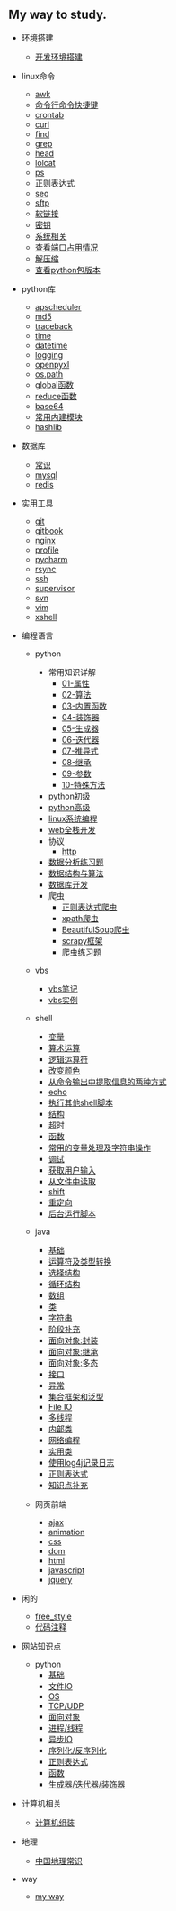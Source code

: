 ## My way to study.

* 环境搭建
    * [开发环境搭建](interface/environ.md)

* linux命令
    * [awk](linux/awk.md)
    * [命令行命令快捷键](linux/command_line.md)
    * [crontab](linux/crontab.md)
    * [curl](linux/curl.md)
    * [find](linux/find.md)
    * [grep](linux/grep.md)
    * [head](linux/head.md)
    * [lolcat](linux/lolcat.md)
    * [ps](linux/ps.md)
    * [正则表达式](linux/reg.md)
    * [seq](linux/seq.md)
    * [sftp](linux/sftp.md)
    * [软链接](linux/soft_link.md)
    * [密钥](linux/ssh_key.md)
    * [系统相关](linux/sys.md)
    * [查看端口占用情况](linux/watch_port.md)
    * [解压缩](linux/zip.md)
    * [查看python包版本](linux/pip_version.md)

* python库
    * [apscheduler](python_lib/apscheduler.md)
    * [md5](python_lib/md5.md)
    * [traceback](python_lib/traceback.md)
    * [time](python_lib/time.md)
    * [datetime](python_lib/datetime.md)
    * [logging](python_lib/logging.md)
    * [openpyxl](python_lib/openpyxl.md)
    * [os.path](python_lib/os_path.md)
    * [global函数](python_lib/global.md)
    * [reduce函数](python_lib/reduce.md)
    * [base64](python_lib/base64.md)
    * [常用内建模块](python_lib/collections.md)
    * [hashlib](python_lib/hashlib.md)

* 数据库
    * [常识](database/note.md)
    * [mysql](database/mysql.md)
    * [redis](database/redis.md)

* 实用工具
    * [git](tools/git.md)
    * [gitbook](tools/gitbook.md)
    * [nginx](tools/nginx.md)
    * [profile](tools/profile.md)
    * [pycharm](tools/pycharm.md)
    * [rsync](tools/rsync.md)
    * [ssh](tools/ssh.md)
    * [supervisor](tools/supervisor.md)
    * [svn](tools/svn.md)
    * [vim](tools/vim.md)
    * [xshell](tools/xshell.md)

* 编程语言
    * python
        * 常用知识详解
            * [01-属性](program/python/useful/attr.md) 
            * [02-算法](program/python/useful/alg.md) 
            * [03-内置函数](program/python/useful/inner_func.md) 
            * [04-装饰器](program/python/useful/decorator.md) 
            * [05-生成器](program/python/useful/generator.md) 
            * [06-迭代器](program/python/useful/iterator.md) 
            * [07-推导式](program/python/useful/derived.md) 
            * [08-继承](program/python/useful/inherit.md) 
            * [09-参数](program/python/useful/param.md) 
            * [10-特殊方法](program/python/useful/special_method.md) 
        * [python初级](program/python/python_1.md)
        * [python高级](program/python/python_2.md)
        * [linux系统编程](program/python/linux_sys.md)
        * [web全栈开发](program/python/python_web.md)
        * 协议
            * [http](program/python/protocol/http.md)
        * [数据分析练习题](program/python/analysis/practice_analysis.md)
        * [数据结构与算法](program/python/algorithm/practice_algorithm.md)
        * [数据库开发](program/python/database/practice_database.md)        
        * 爬虫
            * [正则表达式爬虫](program/python/crawler/zhengze_crawler.md)
            * [xpath爬虫](program/python/crawler/xpath_crawler.md)
            * [BeautifulSoup爬虫](program/python/crawler/beautifulsoup_crawler.md)
            * [scrapy框架](program/python/crawler/scrapy_crawler.md)
            * [爬虫练习题](program/python/crawler/practice_crawler.md)

    * vbs
        * [vbs笔记](program/vbs/vbs.md)
        * [vbs实例](program/vbs/practice_vbs.md)

    * shell
        * [变量](program/shell/1_variable.md)
        * [算术运算](program/shell/2_operate.md)
        * [逻辑运算符](program/shell/3_logicsign.md)
        * [改变颜色](program/shell/4_color.md)
        * [从命令输出中提取信息的两种方式](program/shell/5_execute.md)
        * [echo](program/shell/6_echo.md)
        * [执行其他shell脚本](program/shell/7_othershell.md)
        * [结构](program/shell/8_do_choose.md)
        * [超时](program/shell/9_timeout.md)
        * [函数](program/shell/10_func.md)
        * [常用的变量处理及字符串操作](program/shell/11_var_str_deal.md)
        * [调试](program/shell/12_debug.md)
        * [获取用户输入](program/shell/13_get_input.md)
        * [从文件中读取](program/shell/14_read_file.md)
        * [shift](program/shell/15_shift.md)
        * [重定向](program/shell/16_show_data.md)
        * [后台运行脚本](program/shell/17_control.md)

    * java
        * [基础](program/java/base.md)
        * [运算符及类型转换](program/java/operator.md)
        * [选择结构](program/java/choose.md)
        * [循环结构](program/java/cycle.md)
        * [数组](program/java/array.md)
        * [类](program/java/class.md)
        * [字符串](program/java/string.md)
        * [阶段补充](program/java/supplement_1.md)
        * [面向对象:封装](program/java/obj_packet.md)
        * [面向对象:继承](program/java/obj_inheritance.md)
        * [面向对象:多态](program/java/obj_status.md)
        * [接口](program/java/interface.md)
        * [异常](program/java/err.md)
        * [集合框架和泛型](program/java/generic.md)
        * [File IO](program/java/file_io.md)
        * [多线程](program/java/thread.md)
        * [内部类](program/java/inside_class.md)
        * [网络编程](program/java/web_pro.md)
        * [实用类](program/java/practical_class.md)
        * [使用log4j记录日志](program/java/log.md)
        * [正则表达式](program/java/zhengze.md)
        * [知识点补充](program/java/supplement_2.md)

    * 网页前端
        * [ajax](program/web_front/ajax.md)
        * [animation](program/web_front/animation.md)
        * [css](program/web_front/css.md)
        * [dom](program/web_front/dom.md)
        * [html](program/web_front/html.md)
        * [javascript](program/web_front/javascript.md)
        * [jquery](program/web_front/jquery.md)

* 闲的
    * [free_style](interface/free_style.md)
    * [代码注释](interface/annotate.md)

* 网站知识点
    * python
        * [基础](liaoxuefeng/0_base.md)
        * [文件IO](liaoxuefeng/1_file.md)
        * [OS](liaoxuefeng/2_os.md)
        * [TCP/UDP](liaoxuefeng/3_tcp_and_udp.md)
        * [面向对象](liaoxuefeng/4_to_object.md)
        * [进程/线程](liaoxuefeng/5_process_and_thread.md)
        * [异步IO](liaoxuefeng/6_yibu_io.md)
        * [序列化/反序列化](liaoxuefeng/7_dump.md)
        * [正则表达式](liaoxuefeng/8_regular_expression.md)
        * [函数](liaoxuefeng/9_func.md)
        * [生成器/迭代器/装饰器](liaoxuefeng/10_tools.md)

* 计算机相关
    * [计算机组装](images/internet/note.md)

* 地理
    * [中国地理常识](some_knownledge/chinese_geography.md)

* way
    * [my way](interface/way.md)
